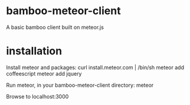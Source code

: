 bamboo-meteor-client
====================

A basic bamboo client built on meteor.js

installation
============
Install meteor and packages:
    curl install.meteor.com | /bin/sh
    meteor add coffeescript
    meteor add jquery

Run meteor, in your bamboo-meteor-client directory:
    meteor

Browse to localhost:3000

